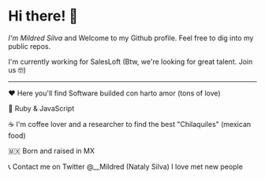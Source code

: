 # Hi there! 👋
*I'm Mildred Silva* and Welcome to my Github profile. Feel free to dig into my public repos.

I'm currently working for SalesLoft (Btw, we're looking for great talent. Join us 🤓)

---
♥️ Here you'll find Software builded con harto amor (tons of love)

🚀 Ruby & JavaScript 

☕ I'm coffee lover and a researcher to find the best "Chilaquiles" (mexican food)

🇲🇽 Born and raised in MX 

📞 Contact me on Twitter @__Mildred (Nataly Silva) I love met new people
